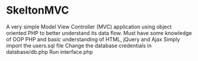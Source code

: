 # SkeltonMVC
A very simple Model View Controller (MVC) application using object oriented PHP to better understand its data flow.
Must have some knowledge of OOP PHP and basic understanding of HTML, jQuery and Ajax
Simply import the users.sql file
Change the database credentials in database/db.php
Run interface.php 

